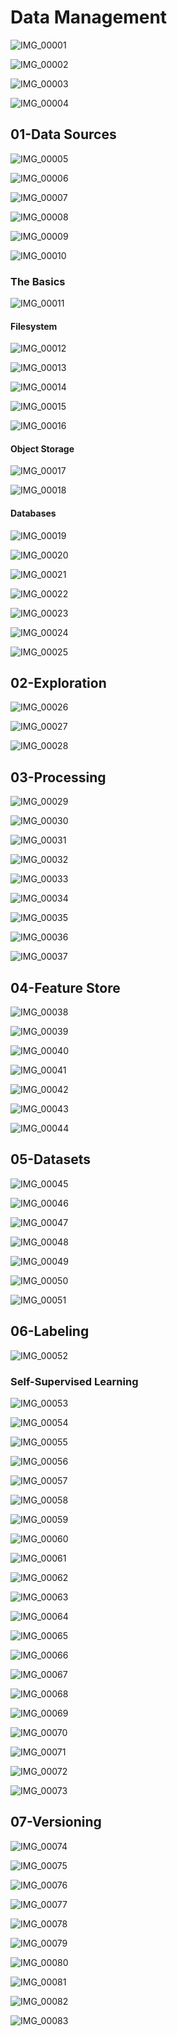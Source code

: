 Data Management
===

![IMG_00001](imgs/04-data/IMG_00001.jpg)

![IMG_00002](imgs/04-data/IMG_00002.jpg)

![IMG_00003](imgs/04-data/IMG_00003.jpg)

![IMG_00004](imgs/04-data/IMG_00004.jpg)

01-Data Sources
---

![IMG_00005](imgs/04-data/IMG_00005.jpg)

![IMG_00006](imgs/04-data/IMG_00006.jpg)

![IMG_00007](imgs/04-data/IMG_00007.jpg)

![IMG_00008](imgs/04-data/IMG_00008.jpg)

![IMG_00009](imgs/04-data/IMG_00009.jpg)

![IMG_00010](imgs/04-data/IMG_00010.jpg)

### The Basics

![IMG_00011](imgs/04-data/IMG_00011.jpg)

#### Filesystem

![IMG_00012](imgs/04-data/IMG_00012.jpg)

![IMG_00013](imgs/04-data/IMG_00013.jpg)

![IMG_00014](imgs/04-data/IMG_00014.jpg)

![IMG_00015](imgs/04-data/IMG_00015.jpg)

![IMG_00016](imgs/04-data/IMG_00016.jpg)

#### Object Storage

![IMG_00017](imgs/04-data/IMG_00017.jpg)

![IMG_00018](imgs/04-data/IMG_00018.jpg)

#### Databases

![IMG_00019](imgs/04-data/IMG_00019.jpg)

![IMG_00020](imgs/04-data/IMG_00020.jpg)

![IMG_00021](imgs/04-data/IMG_00021.jpg)

![IMG_00022](imgs/04-data/IMG_00022.jpg)

![IMG_00023](imgs/04-data/IMG_00023.jpg)

![IMG_00024](imgs/04-data/IMG_00024.jpg)

![IMG_00025](imgs/04-data/IMG_00025.jpg)

02-Exploration
---

![IMG_00026](imgs/04-data/IMG_00026.jpg)

![IMG_00027](imgs/04-data/IMG_00027.jpg)

![IMG_00028](imgs/04-data/IMG_00028.jpg)

03-Processing 
---

![IMG_00029](imgs/04-data/IMG_00029.jpg)

![IMG_00030](imgs/04-data/IMG_00030.jpg)

![IMG_00031](imgs/04-data/IMG_00031.jpg)

![IMG_00032](imgs/04-data/IMG_00032.jpg)

![IMG_00033](imgs/04-data/IMG_00033.jpg)

![IMG_00034](imgs/04-data/IMG_00034.jpg)

![IMG_00035](imgs/04-data/IMG_00035.jpg)

![IMG_00036](imgs/04-data/IMG_00036.jpg)

![IMG_00037](imgs/04-data/IMG_00037.jpg)

04-Feature Store
---

![IMG_00038](imgs/04-data/IMG_00038.jpg)

![IMG_00039](imgs/04-data/IMG_00039.jpg)

![IMG_00040](imgs/04-data/IMG_00040.jpg)

![IMG_00041](imgs/04-data/IMG_00041.jpg)

![IMG_00042](imgs/04-data/IMG_00042.jpg)

![IMG_00043](imgs/04-data/IMG_00043.jpg)

![IMG_00044](imgs/04-data/IMG_00044.jpg)

05-Datasets
---

![IMG_00045](imgs/04-data/IMG_00045.jpg)

![IMG_00046](imgs/04-data/IMG_00046.jpg)

![IMG_00047](imgs/04-data/IMG_00047.jpg)

![IMG_00048](imgs/04-data/IMG_00048.jpg)

![IMG_00049](imgs/04-data/IMG_00049.jpg)

![IMG_00050](imgs/04-data/IMG_00050.jpg)

![IMG_00051](imgs/04-data/IMG_00051.jpg)

06-Labeling
---

![IMG_00052](imgs/04-data/IMG_00052.jpg)

### Self-Supervised Learning

![IMG_00053](imgs/04-data/IMG_00053.jpg)

![IMG_00054](imgs/04-data/IMG_00054.jpg)

![IMG_00055](imgs/04-data/IMG_00055.jpg)

![IMG_00056](imgs/04-data/IMG_00056.jpg)

![IMG_00057](imgs/04-data/IMG_00057.jpg)

![IMG_00058](imgs/04-data/IMG_00058.jpg)

![IMG_00059](imgs/04-data/IMG_00059.jpg)

![IMG_00060](imgs/04-data/IMG_00060.jpg)

![IMG_00061](imgs/04-data/IMG_00061.jpg)

![IMG_00062](imgs/04-data/IMG_00062.jpg)

![IMG_00063](imgs/04-data/IMG_00063.jpg)

![IMG_00064](imgs/04-data/IMG_00064.jpg)

![IMG_00065](imgs/04-data/IMG_00065.jpg)

![IMG_00066](imgs/04-data/IMG_00066.jpg)

![IMG_00067](imgs/04-data/IMG_00067.jpg)

![IMG_00068](imgs/04-data/IMG_00068.jpg)

![IMG_00069](imgs/04-data/IMG_00069.jpg)

![IMG_00070](imgs/04-data/IMG_00070.jpg)

![IMG_00071](imgs/04-data/IMG_00071.jpg)

![IMG_00072](imgs/04-data/IMG_00072.jpg)

![IMG_00073](imgs/04-data/IMG_00073.jpg)

07-Versioning 
---

![IMG_00074](imgs/04-data/IMG_00074.jpg)

![IMG_00075](imgs/04-data/IMG_00075.jpg)

![IMG_00076](imgs/04-data/IMG_00076.jpg)

![IMG_00077](imgs/04-data/IMG_00077.jpg)

![IMG_00078](imgs/04-data/IMG_00078.jpg)

![IMG_00079](imgs/04-data/IMG_00079.jpg)

![IMG_00080](imgs/04-data/IMG_00080.jpg)

![IMG_00081](imgs/04-data/IMG_00081.jpg)

![IMG_00082](imgs/04-data/IMG_00082.jpg)

![IMG_00083](imgs/04-data/IMG_00083.jpg)